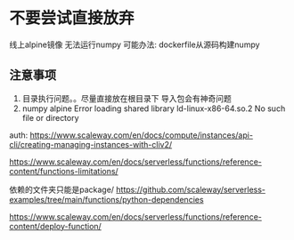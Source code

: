 # 不要尝试直接放弃
线上alpine镜像 无法运行numpy 
可能办法: dockerfile从源码构建numpy 




## 注意事项
1. 目录执行问题。。尽量直接放在根目录下 导入包会有神奇问题
2. numpy  alpine Error loading shared library ld-linux-x86-64.so.2 No such file or directory 



auth:
https://www.scaleway.com/en/docs/compute/instances/api-cli/creating-managing-instances-with-cliv2/

https://www.scaleway.com/en/docs/serverless/functions/reference-content/functions-limitations/

依赖的文件夹只能是package/
https://github.com/scaleway/serverless-examples/tree/main/functions/python-dependencies


https://www.scaleway.com/en/docs/serverless/functions/reference-content/deploy-function/

